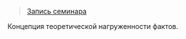 > [Запись семинара](https://drive.google.com/open?id=0B_ciiYZxHJLSMm1YNmJzNDRlLU0)


Концепция теоретической нагруженности фактов.
